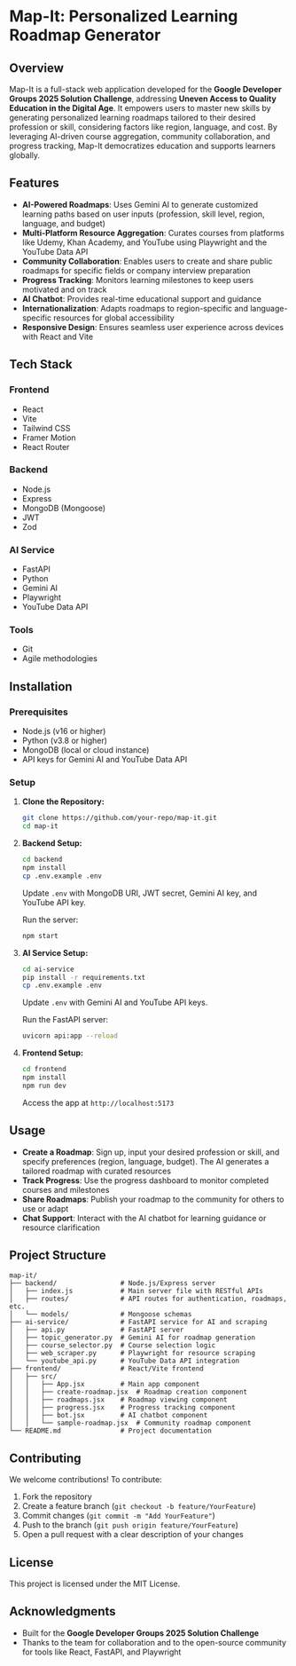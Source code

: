 # Map-It: Personalized Learning Roadmap Generator

## Overview

Map-It is a full-stack web application developed for the **Google Developer Groups 2025 Solution Challenge**, addressing **Uneven Access to Quality Education in the Digital Age**. It empowers users to master new skills by generating personalized learning roadmaps tailored to their desired profession or skill, considering factors like region, language, and cost. By leveraging AI-driven course aggregation, community collaboration, and progress tracking, Map-It democratizes education and supports learners globally.

## Features

- **AI-Powered Roadmaps**: Uses Gemini AI to generate customized learning paths based on user inputs (profession, skill level, region, language, and budget)
- **Multi-Platform Resource Aggregation**: Curates courses from platforms like Udemy, Khan Academy, and YouTube using Playwright and the YouTube Data API
- **Community Collaboration**: Enables users to create and share public roadmaps for specific fields or company interview preparation
- **Progress Tracking**: Monitors learning milestones to keep users motivated and on track
- **AI Chatbot**: Provides real-time educational support and guidance
- **Internationalization**: Adapts roadmaps to region-specific and language-specific resources for global accessibility
- **Responsive Design**: Ensures seamless user experience across devices with React and Vite

## Tech Stack

### Frontend
- React
- Vite
- Tailwind CSS
- Framer Motion
- React Router

### Backend
- Node.js
- Express
- MongoDB (Mongoose)
- JWT
- Zod

### AI Service
- FastAPI
- Python
- Gemini AI
- Playwright
- YouTube Data API

### Tools
- Git
- Agile methodologies

## Installation

### Prerequisites

- Node.js (v16 or higher)
- Python (v3.8 or higher)
- MongoDB (local or cloud instance)
- API keys for Gemini AI and YouTube Data API

### Setup

1. **Clone the Repository:**
   ```bash
   git clone https://github.com/your-repo/map-it.git
   cd map-it
   ```

2. **Backend Setup:**
   ```bash
   cd backend
   npm install
   cp .env.example .env
   ```
   
   Update `.env` with MongoDB URI, JWT secret, Gemini AI key, and YouTube API key.
   
   Run the server:
   ```bash
   npm start
   ```

3. **AI Service Setup:**
   ```bash
   cd ai-service
   pip install -r requirements.txt
   cp .env.example .env
   ```
   
   Update `.env` with Gemini AI and YouTube API keys.
   
   Run the FastAPI server:
   ```bash
   uvicorn api:app --reload
   ```

4. **Frontend Setup:**
   ```bash
   cd frontend
   npm install
   npm run dev
   ```
   
   Access the app at `http://localhost:5173`

## Usage

- **Create a Roadmap**: Sign up, input your desired profession or skill, and specify preferences (region, language, budget). The AI generates a tailored roadmap with curated resources
- **Track Progress**: Use the progress dashboard to monitor completed courses and milestones
- **Share Roadmaps**: Publish your roadmap to the community for others to use or adapt
- **Chat Support**: Interact with the AI chatbot for learning guidance or resource clarification

## Project Structure

```
map-it/
├── backend/                # Node.js/Express server
│   ├── index.js            # Main server file with RESTful APIs
│   ├── routes/             # API routes for authentication, roadmaps, etc.
│   └── models/             # Mongoose schemas
├── ai-service/             # FastAPI service for AI and scraping
│   ├── api.py              # FastAPI server
│   ├── topic_generator.py  # Gemini AI for roadmap generation
│   ├── course_selector.py  # Course selection logic
│   ├── web_scraper.py      # Playwright for resource scraping
│   └── youtube_api.py      # YouTube Data API integration
├── frontend/               # React/Vite frontend
│   ├── src/
│   │   ├── App.jsx         # Main app component
│   │   ├── create-roadmap.jsx  # Roadmap creation component
│   │   ├── roadmaps.jsx    # Roadmap viewing component
│   │   ├── progress.jsx    # Progress tracking component
│   │   ├── bot.jsx         # AI chatbot component
│   │   └── sample-roadmap.jsx  # Community roadmap component
└── README.md               # Project documentation
```

## Contributing

We welcome contributions! To contribute:

1. Fork the repository
2. Create a feature branch (`git checkout -b feature/YourFeature`)
3. Commit changes (`git commit -m "Add YourFeature"`)
4. Push to the branch (`git push origin feature/YourFeature`)
5. Open a pull request with a clear description of your changes

## License

This project is licensed under the MIT License.

## Acknowledgments

- Built for the **Google Developer Groups 2025 Solution Challenge**
- Thanks to the team for collaboration and to the open-source community for tools like React, FastAPI, and Playwright
